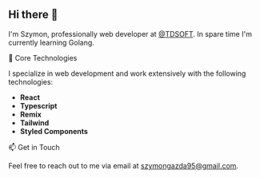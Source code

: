 ## Hi there 👋

I'm Szymon, professionally web developer at [@TDSOFT](https://tdsoft.com/). In spare time I'm currently learning Golang.

🔧 Core Technologies

I specialize in web development and work extensively with the following technologies:
- **React**
- **Typescript**
- **Remix**
- **Tailwind**
- **Styled Components**

📫 Get in Touch

Feel free to reach out to me via email at szymongazda95@gmail.com.


